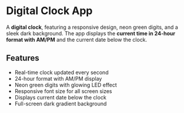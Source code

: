 # Digital Clock App

A **digital clock**, featuring a responsive design, neon green digits, and a sleek dark background. 
The app displays the **current time in 24-hour format with AM/PM** and the current date below the clock.

## Features

- Real-time clock updated every second
- 24-hour format with AM/PM display
- Neon green digits with glowing LED effect
- Responsive font size for all screen sizes
- Displays current date below the clock
- Full-screen dark gradient background
